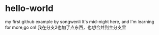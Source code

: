 # hello-world
my first github example by songwenli
It's mid-night here, and I'm learning for more,go on!
我在分支2也加了点东西，也想合并到主分支里
